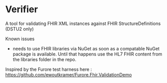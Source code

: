 # Verifier
A tool for validating FHIR XML instances against FHIR StructureDefinitions (DSTU2 only)

Known issues
 - needs to use FHIR libraries via NuGet as soon as a compatable NuGet package is available. Until that happens use the HL7 FHIR content from the libraries folder in the repo.
 
Inspired by the Furore test harness here : https://github.com/ewoutkramer/Furore.Fhir.ValidationDemo
